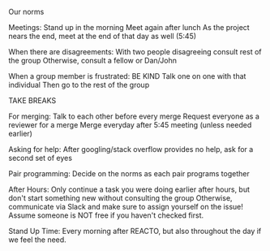Our norms

Meetings:
Stand up in the morning
Meet again after lunch
As the project nears the end, meet at the end of that day as well (5:45)

When there are disagreements:
With two people disagreeing consult rest of the group
Otherwise, consult a fellow or Dan/John

When a group member is frustrated:
BE KIND
Talk one on one with that individual
Then go to the rest of the group

TAKE BREAKS

For merging:
Talk to each other before every merge
Request everyone as a reviewer for a merge
Merge everyday after 5:45 meeting (unless needed earlier)

Asking for help:
After googling/stack overflow provides no help, ask for a second set of eyes

Pair programming:
Decide on the norms as each pair programs together

After Hours:
Only continue a task you were doing earlier after hours, but don't start something new without consulting the group
Otherwise, communicate via Slack and make sure to assign yourself on the issue!
Assume someone is NOT free if you haven't checked first. 

Stand Up Time:
Every morning after REACTO, but also throughout the day if we feel the need.










